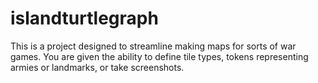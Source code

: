 # islandturtlegraph

This is a project designed to streamline making maps for sorts of war games. You are given the ability to define tile types, tokens representing armies or landmarks, or take screenshots.
